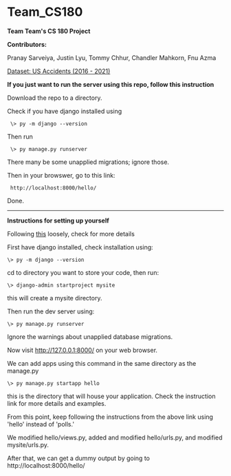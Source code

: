 # Team_CS180
**Team Team's CS 180 Project**  

**Contributors:**  

Pranay Sarveiya, Justin Lyu, Tommy Chhur, Chandler Mahkorn, Fnu Azma  

[Dataset: US Accidents (2016 - 2021)](https://www.kaggle.com/datasets/sobhanmoosavi/us-accidents)


**If you just want to run the server using this repo, follow this instruction**  

Download the repo to a directory.  

Check if you have django installed using  

     \> py -m django --version  

Then run

     \> py manage.py runserver
     
There many be some unapplied migrations; ignore those.  

Then in your browswer, go to this link:

     http://localhost:8000/hello/
     
Done.  
  ____________________________  
  
  
**Instructions for setting up yourself**

Following [this](https://docs.djangoproject.com/en/4.0/intro/tutorial01/) loosely, check for more details

First have django installed, check installation using:

    \> py -m django --version
cd to directory you want to store your code, then run:

    \> django-admin startproject mysite

this will create a mysite directory.

Then run the dev server using:

    \> py manage.py runserver
    
Ignore the warnings about unapplied database migrations.

Now visit http://127.0.0.1:8000/ on your web browser.

We can add apps using this command in the same directory as the manage.py

    \> py manage.py startapp hello
    
this is the directory that will house your application. Check the instruction link for more details and examples. 

From this point, keep following the instructions from the above link using 'hello' instead of 'polls.'

We modified hello/views.py, added and modified hello/urls.py, and modified mysite/urls.py.

After that, we can get a dummy output by going to http://localhost:8000/hello/
